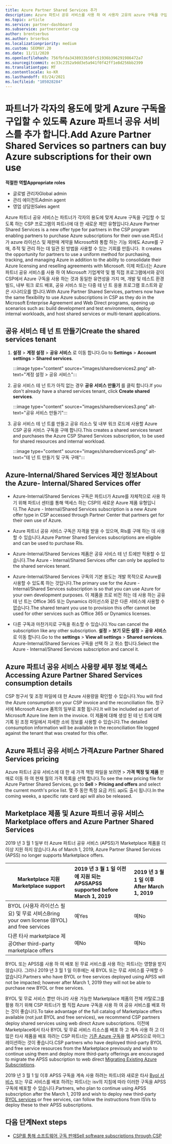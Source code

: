```yaml
---
title: Azure Partner Shared Services 추가
description: Azure 파트너 공유 서비스를 사용 하 여 사용자 고유의 azure 구독을 구입 하 고 Azure 구매, 추적 및 관리를 위한 통일 된 방법을 사용 합니다.
ms.topic: article
ms.service: partner-dashboard
ms.subservice: partnercenter-csp
author: brentserbus
ms.author: brserbus
ms.localizationpriority: medium
ms.custom: SEOMAY.20
ms.date: 11/11/2020
ms.openlocfilehash: 756fbfda3438933b50fc51936b396291986472a7
ms.sourcegitcommit: ec33c2352a9dd3e5a941f0f42ff1e8d256bb2399
ms.translationtype: MT
ms.contentlocale: ko-KR
ms.lasthandoff: 03/24/2021
ms.locfileid: "105028284"
---
```

# <a name="add-azure-partner-shared-services-so-partners-can-buy-azure-subscriptions-for-their-own-use"></a><span data-ttu-id="855f0-103">파트너가 각자의 용도에 맞게 Azure 구독을 구입할 수 있도록 Azure 파트너 공유 서비스를 추가 합니다.</span><span class="sxs-lookup"><span data-stu-id="855f0-103">Add Azure Partner Shared Services so partners can buy Azure subscriptions for their own use</span></span>

<span data-ttu-id="855f0-104">**적절한 역할**</span><span class="sxs-lookup"><span data-stu-id="855f0-104">**Appropriate roles**</span></span>

- <span data-ttu-id="855f0-105">글로벌 관리자</span><span class="sxs-lookup"><span data-stu-id="855f0-105">Global admin</span></span>
- <span data-ttu-id="855f0-106">관리 에이전트</span><span class="sxs-lookup"><span data-stu-id="855f0-106">Admin agent</span></span>
- <span data-ttu-id="855f0-107">영업 상담원</span><span class="sxs-lookup"><span data-stu-id="855f0-107">Sales agent</span></span>

<span data-ttu-id="855f0-108">Azure 파트너 공유 서비스는 파트너가 각자의 용도에 맞게 Azure 구독을 구입할 수 있도록 하는 CSP 프로그램의 파트너에 대 한 새로운 제안 유형입니다.</span><span class="sxs-lookup"><span data-stu-id="855f0-108">Azure Partner Shared Services is a new offer type for partners in the CSP program enabling partners to purchase Azure subscriptions for their own use.</span></span><span data-ttu-id="855f0-109">파트너가 azure 라이선스 및 재판매 계약을 Microsoft와 통합 하는 기능 외에도 Azure를 구매, 추적 및 관리 하는 데 일관 된 방법을 사용할 수 있는 기회를 만듭니다.</span><span class="sxs-lookup"><span data-stu-id="855f0-109">  It creates the opportunity for partners to use a uniform method for purchasing, tracking, and managing Azure in addition to the ability to consolidate their Azure licensing and reselling agreements with Microsoft.</span></span> <span data-ttu-id="855f0-110">이제 파트너는 Azure 파트너 공유 서비스를 사용 하 여 Microsoft 기업계약 및 웹 직접 프로그램에서와 같이 CSP에서 Azure 구독을 사용 하는 것과 동일한 유연성을 가지 며, 개발 및 테스트 환경 빌드, 내부 워크 로드 배포, 공유 서비스 또는 다중 테 넌 트 응용 프로그램 호스트와 같은 시나리오를 엽니다.</span><span class="sxs-lookup"><span data-stu-id="855f0-110">With Azure Partner Shared Services, partners now have the same flexibility to use Azure subscriptions in CSP as they do in the Microsoft Enterprise Agreement and Web Direct programs, opening up scenarios such as:  build development and test environments, deploy internal workloads, and host shared services or multi-tenant applications.</span></span>  

## <a name="create-the-shared-services-tenant"></a><span data-ttu-id="855f0-111">공유 서비스 테 넌 트 만들기</span><span class="sxs-lookup"><span data-stu-id="855f0-111">Create the shared services tenant</span></span>

1. <span data-ttu-id="855f0-112">**설정**  >  **계정 설정**  >  **공유 서비스** 로 이동 합니다.</span><span class="sxs-lookup"><span data-stu-id="855f0-112">Go to **Settings** > **Account settings** > **Shared services**.</span></span>

   :::image type="content" source="images/sharedservices2.png" alt-text="계정 설정 > 공유 서비스":::

2. <span data-ttu-id="855f0-114">공유 서비스 테 넌 트가 아직 없는 경우 **공유 서비스 만들기** 를 클릭 합니다.</span><span class="sxs-lookup"><span data-stu-id="855f0-114">If you don't already have a shared services tenant, click **Create shared services**.</span></span>

   :::image type="content" source="images/sharedservices3.png" alt-text="공유 서비스 만들기":::

3. <span data-ttu-id="855f0-116">공유 서비스 테 넌 트를 만들고 공유 리소스 및 내부 워크 로드에 사용할 Azure CSP 공유 서비스 구독을 구매 합니다.</span><span class="sxs-lookup"><span data-stu-id="855f0-116">This creates a shared services tenant and purchases the Azure CSP Shared Services subscription, to be used for shared resources and internal workload.</span></span>

   :::image type="content" source="images/sharedservices5.png" alt-text="테 넌 트 만들기 및 구독 구매":::

## <a name="about-the-azure--internalshared-services-offer"></a><span data-ttu-id="855f0-118">Azure-Internal/Shared Services 제안 정보</span><span class="sxs-lookup"><span data-stu-id="855f0-118">About the Azure- Internal/Shared Services offer</span></span>

- <span data-ttu-id="855f0-119">Azure-Internal/Shared Services 구독은 파트너가 Azure를 자체적으로 사용 하기 위해 파트너 센터를 통해 액세스 하는 CSP의 새로운 Azure 제품 유형입니다.</span><span class="sxs-lookup"><span data-stu-id="855f0-119">The Azure - Internal/Shared Services subscription is a new Azure offer type in CSP accessed through Partner Center that partners get for their own use of Azure.</span></span>

- <span data-ttu-id="855f0-120">Azure 파트너 공유 서비스 구독은 자격을 받을 수 있으며, RIs를 구매 하는 데 사용할 수 있습니다.</span><span class="sxs-lookup"><span data-stu-id="855f0-120">Azure Partner Shared Services subscriptions are eligible and can be used to purchase RIs.</span></span>

- <span data-ttu-id="855f0-121">Azure-Internal/Shared Services 제품은 공유 서비스 테 넌 트에만 적용할 수 있습니다.</span><span class="sxs-lookup"><span data-stu-id="855f0-121">The Azure - Internal/Shared Services offer can only be applied to the shared services tenant.</span></span>

- <span data-ttu-id="855f0-122">Azure-Internal/Shared Services 구독의 기본 용도는 개발 목적으로 Azure를 사용할 수 있도록 하는 것입니다.</span><span class="sxs-lookup"><span data-stu-id="855f0-122">The primary use for the Azure - Internal/Shared Services subscription is so that you can use Azure for your own development purposes.</span></span> <span data-ttu-id="855f0-123">이 제품을 프로 비전 하는 데 사용 하는 공유 테 넌 트는 Office 365 또는 Dynamics 라이선스와 같은 다른 서비스에 사용할 수 없습니다.</span><span class="sxs-lookup"><span data-stu-id="855f0-123">The shared tenant you use to provision this offer cannot be used for other services such as Office 365 or Dynamics licenses.</span></span>

- <span data-ttu-id="855f0-124">다른 구독과 마찬가지로 구독을 취소할 수 있습니다.</span><span class="sxs-lookup"><span data-stu-id="855f0-124">You can cancel the subscription like any other subscription.</span></span> <span data-ttu-id="855f0-125">**설정**  >  **보기 모든 설정**  >  **공유 서비스** 로 이동 합니다.</span><span class="sxs-lookup"><span data-stu-id="855f0-125">Go to the **settings** > **View all settings** > **Shared services**.</span></span> <span data-ttu-id="855f0-126">Azure-Internal/Shared Services 구독을 선택 하 고 취소 합니다.</span><span class="sxs-lookup"><span data-stu-id="855f0-126">Select the Azure - Internal/Shared Services subscription and cancel it.</span></span>

## <a name="accessing-azure-partner-shared-services-consumption-details"></a><span data-ttu-id="855f0-127">Azure 파트너 공유 서비스 사용량 세부 정보 액세스</span><span class="sxs-lookup"><span data-stu-id="855f0-127">Accessing Azure Partner Shared Services consumption details</span></span>

<span data-ttu-id="855f0-128">CSP 청구서 및 조정 파일에 대 한 Azure 사용량을 확인할 수 있습니다.</span><span class="sxs-lookup"><span data-stu-id="855f0-128">You will find the Azure consumption on your CSP invoice and the reconciliation file.</span></span> <span data-ttu-id="855f0-129">청구서에 Microsoft Azure 품목의 일부로 포함 됩니다.</span><span class="sxs-lookup"><span data-stu-id="855f0-129">It will be included as part of Microsoft Azure line item in the invoice.</span></span> <span data-ttu-id="855f0-130">이 제품에 대해 생성 된 테 넌 트에 대해 기록 된 조정 파일에서 자세한 소비 정보를 사용할 수 있습니다.</span><span class="sxs-lookup"><span data-stu-id="855f0-130">The detailed consumption information will be available in the reconciliation file logged against the tenant that was created for this offer.</span></span>

## <a name="azure-partner-shared-services-pricing"></a><span data-ttu-id="855f0-131">Azure 파트너 공유 서비스 가격</span><span class="sxs-lookup"><span data-stu-id="855f0-131">Azure Partner Shared Services pricing</span></span>

<span data-ttu-id="855f0-132">Azure 파트너 공유 서비스에 대 한 새 가격 책정 파일을 보려면   >  **가격 책정 및 제품** 판매로 이동 하 여 현재 월의 가격 목록을 선택 합니다.</span><span class="sxs-lookup"><span data-stu-id="855f0-132">To see the new pricing file for Azure Partner Shared Services, go to **Sell** > **Pricing and offers** and select the current month's price list.</span></span> <span data-ttu-id="855f0-133">몇 주 동안 특정 요금 카드 api도 출시 됩니다.</span><span class="sxs-lookup"><span data-stu-id="855f0-133">In the coming weeks, a specific rate card api will also be released.</span></span>

## <a name="marketplace-offers-and-azure-partner-shared-services"></a><span data-ttu-id="855f0-134">Marketplace 제품 및 Azure 파트너 공유 서비스</span><span class="sxs-lookup"><span data-stu-id="855f0-134">Marketplace offers and Azure Partner Shared Services</span></span>

<span data-ttu-id="855f0-135">2019 년 3 월 1 일부 터 Azure 파트너 공유 서비스 (APSS)가 Marketplace 제품을 더 이상 지원 하지 않습니다.</span><span class="sxs-lookup"><span data-stu-id="855f0-135">As of March 1, 2019, Azure Partner Shared Services (APSS) no longer supports Marketplace offers.</span></span>

|<span data-ttu-id="855f0-136">**Marketplace 지원**</span><span class="sxs-lookup"><span data-stu-id="855f0-136">**Marketplace support**</span></span>   |<span data-ttu-id="855f0-137">**2019 년 3 월 1 일 이전에 지원 되는 APSS**</span><span class="sxs-lookup"><span data-stu-id="855f0-137">**APSS supported before March 1, 2019**</span></span>|<span data-ttu-id="855f0-138">**2019 년 3 월 1 일 이후**</span><span class="sxs-lookup"><span data-stu-id="855f0-138">**After March 1, 2019**</span></span>|
|---------------------------|:----------------------------|:-------------------|
|<span data-ttu-id="855f0-139">BYOL (사용자 라이선스 필요) 및 무료 서비스</span><span class="sxs-lookup"><span data-stu-id="855f0-139">Bring your own license (BYOL) and free services</span></span>   | <span data-ttu-id="855f0-140">예</span><span class="sxs-lookup"><span data-stu-id="855f0-140">Yes</span></span>   | <span data-ttu-id="855f0-141">예</span><span class="sxs-lookup"><span data-stu-id="855f0-141">No</span></span>|
|<span data-ttu-id="855f0-142">다른 타사 marketplace 제공</span><span class="sxs-lookup"><span data-stu-id="855f0-142">Other third-party marketplace offers</span></span>   | <span data-ttu-id="855f0-143">예</span><span class="sxs-lookup"><span data-stu-id="855f0-143">No</span></span>   |<span data-ttu-id="855f0-144">예</span><span class="sxs-lookup"><span data-stu-id="855f0-144">No</span></span>|

<span data-ttu-id="855f0-145">BYOL 또는 APSS를 사용 하 여 배포 된 무료 서비스를 사용 하는 파트너는 영향을 받지 않습니다. 그러나 2019 년 3 월 1 일 이후에는 새 BYOL 또는 무료 서비스를 구매할 수 없습니다.</span><span class="sxs-lookup"><span data-stu-id="855f0-145">Partners who have BYOL or free services deployed using APSS will not be impacted; however after March 1, 2019 they will not be able to purchase new BYOL or free services.</span></span>

<span data-ttu-id="855f0-146">BYOL 및 무료 서비스 뿐만 아니라 사용 가능한 Marketplace 제품의 전체 카탈로그를 활용 하기 위해 CSP 파트너가 웹 직접 Azure 구독을 사용 하 여 공유 서비스를 배포 하는 것이 좋습니다.</span><span class="sxs-lookup"><span data-stu-id="855f0-146">To take advantage of the full catalog of Marketplace offers available (not just BYOL and free services), we recommend CSP partners deploy shared services using web direct Azure subscriptions.</span></span>  <span data-ttu-id="855f0-147">이전에 Marketplace에서 타사 BYOL 및 무료 서비스 리소스를 배포 하 고 계속 사용 하 고 더 많은 타사 제품을 배포 하려는 CSP 파트너는 [기존 Azure 구독](/azure/cloud-solution-provider/migration/migration#migrating-existing-azure-subscriptions)을 웹 APSS으로 마이그레이션하는 것이 좋습니다.</span><span class="sxs-lookup"><span data-stu-id="855f0-147">CSP partners who have deployed third-party BYOL and free service resources from the Marketplace previously and wish to continue using them and deploy more third-party offerings are encouraged to migrate the APSS subscription to web direct [Migrating Existing Azure Subscriptions](/azure/cloud-solution-provider/migration/migration#migrating-existing-azure-subscriptions).</span></span>

<span data-ttu-id="855f0-148">2019 년 3 월 1 일 이후 APSS 구독을 계속 사용 하려는 파트너와 새로운 타사 [Byol 서비스](https://azuremarketplace.microsoft.com/marketplace/apps?filters=byol) 또는 무료 서비스를 배포 하려는 파트너는 isv의 지침에 따라 이러한 구독을 APSS 구독에 배포할 수 있습니다.</span><span class="sxs-lookup"><span data-stu-id="855f0-148">Partners, who plan to continue using APSS subscription after the March 1, 2019 and wish to deploy new third-party [BYOL services](https://azuremarketplace.microsoft.com/marketplace/apps?filters=byol) or free services, can follow the instructions from ISVs to deploy these to their APSS subscriptions.</span></span>

## <a name="next-steps"></a><span data-ttu-id="855f0-149">다음 단계</span><span class="sxs-lookup"><span data-stu-id="855f0-149">Next steps</span></span>

- [<span data-ttu-id="855f0-150">CSP를 통해 소프트웨어 구독 판매</span><span class="sxs-lookup"><span data-stu-id="855f0-150">Sell software subscriptions through CSP</span></span>](csp-software-subscriptions.md)
